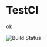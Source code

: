 # TestCI

ok

![Build Status](https://travis-ci.com/JackHasABoat/TestCI.svg?branch=master "Build Status")

